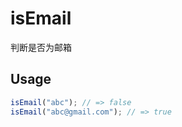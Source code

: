 # isEmail

判断是否为邮箱

## Usage

``` ts
isEmail("abc"); // => false
isEmail("abc@gmail.com"); // => true
```
